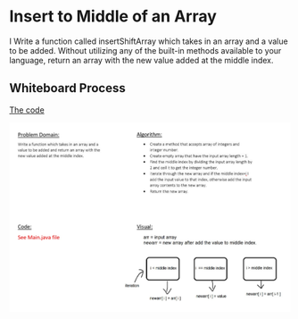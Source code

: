 # Insert to Middle of an Array

I Write a function called insertShiftArray which takes in an array and a value to be added. Without utilizing any of the built-in methods available to your language, return an array with the new value added at the middle index.

## Whiteboard Process

[The code](Main.java)

![arrayinsert](../img/array-insert-shift.jpg)
